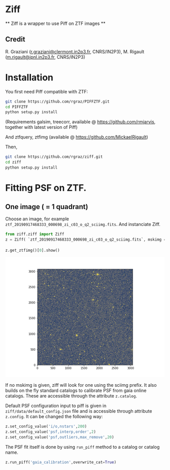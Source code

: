 # Ziff


** Ziff is a wrapper to use Piff on ZTF images **

## Credit

R. Graziani (r.graziani@clermont.in2p3.fr, CNRS/IN2P3), M. Rigault (m.rigault@ipnl.in2p3.fr, CNRS/IN2P3)


# Installation

You first need Piff compatible with ZTF:
```bash
git clone https://github.com/rgraz/PIFFZTF.git
cd PIFFZTF
python setup.py install
```

(Requirements galsim, treecorr, available @ https://github.com/rmjarvis, together with latest version of Piff)

And ztfquery, ztfimg  (available @ https://github.com/MickaelRigault)

Then,
```bash
git clone https://github.com/rgraz/ziff.git
cd ziff
python setup.py install
```

# Fitting PSF on ZTF.

## One image ( = 1 quadrant)

Choose an image, for example `ztf_20190917468333_000698_zi_c03_o_q2_sciimg.fits`. And instanciate Ziff.

```python
from ziff.ziff import Ziff
z = Ziff( `ztf_20190917468333_000698_zi_c03_o_q2_sciimg.fits`, mskimg = None )

z.get_ztfimg()[0].show()
```
![](examples/figures/sciimg.png)

If no mskimg is given, ziff will look for one using the sciimg prefix. It also builds on the fly standard catalogs to calibrate PSF from  gaia online catalogs. These are accessible through the attribute `z.catalog`.

Default PSF configuration input to piff is given in `ziff/data/default_config.json` file and is accessible through attribute `z.config`.
It can be changed the following way:
```python
z.set_config_value('i/o,nstars',200)
z.set_config_value('psf,interp,order',2)
z.set_config_value('psf,outliers,max_remove',20)
```

The PSF fit itself is done by using `run_piff` method to a catalog or catalog name.
```python
z.run_piff('gaia_calibration',overwrite_cat=True)
```

